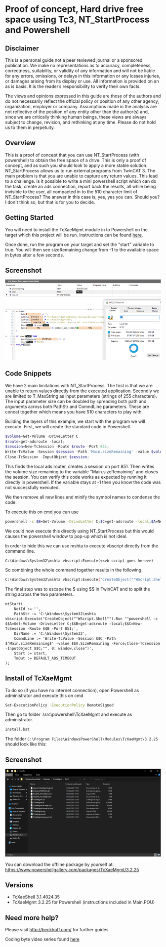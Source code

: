 # Proof of concept, Hard drive free space using Tc3, NT_StartProcess and Powershell

## Disclaimer
This is a personal guide not a peer reviewed journal or a sponsored publication. We make
no representations as to accuracy, completeness, correctness, suitability, or validity of any
information and will not be liable for any errors, omissions, or delays in this information or any
losses injuries, or damages arising from its display or use. All information is provided on an as
is basis. It is the reader’s responsibility to verify their own facts.

The views and opinions expressed in this guide are those of the authors and do not
necessarily reflect the official policy or position of any other agency, organization, employer or
company. Assumptions made in the analysis are not reflective of the position of any entity
other than the author(s) and, since we are critically thinking human beings, these views are
always subject to change, revision, and rethinking at any time. Please do not hold us to them
in perpetuity.

## Overview 
This is a proof of concept that you can use NT_StartProcess (with powershell) to obtain the free space of a drive.  This is only a proof of concept, and as such you should look to apply a more stable solution.  NT_StartProcess allows us to run external programs from TwinCAT 3.  The main problem is that you are unable to capture any return values.  This lead to a challenge.  Is it possible to write a mini powershell script which can do the task, create an ads connection, report back the results, all while being invisible to the user, all compacted in to the 510 character limit of NT_StartProcess?  The answer in this case is, yes, yes you can.  Should you?  I don't think so, but that is for you to decide. 

## Getting Started
You will need to install the TcXaeMgmt module in to Powershell on the target which this project will be run. Instructions can be found [here](#install-of-tcxaemgmt).

Once done, run the program on your target and set the "start" variable to true.  You will then see sizeRemaining change from -1 to the available space in bytes after a few seconds.

## Screenshot
![image](./docs/images/Screenshot.png)

## Code Snippets
We have 2 main limitations with NT_StartProcess.  The first is that we are unable to return values directly from the executed application.  Secondly we are limited to T_MaxString as input parameters (strings of 255 characters).  The input parameter size can be doubled by spreading both path and arguments across both PathStr and ComndLine parameters.  These are concat together which means you have 510 characters to play with.  

Building the layers of this example, we start with the program we will execute.  First, we will create the standard code in Powershell.
```powershell
$volume=Get-Volume -DriveLetter C
$route=get-adsroute -local;
$session=New-TcSession -Route $route -Port 851;
Write-TcValue -Session $session -Path 'Main.sizeRemaining' -value $volume.SizeRemaining -Force; 
Close-TcSession -InputObject $session;
```
This finds the local ads router, creates a session on port 851.  Then writes the volume size remaining to the variable "Main.sizeRemaining" and closes the session.  You can verify this code works as expected by running it directly in powershell.  If the variable stays at -1 then you know the code was not successfully executed. 

We then remove all new lines and minify the symbol names to condense the code.

To execute this on cmd you can use 
```bash
powershell -c $B=Get-Volume -DriveLetter C;$C=get-adsroute -local;$A=New-TcSession -Route $C -Port 851;Write-TcValue -Session $A -Path 'Main.sizeRemaining' -value $B.SizeRemaining -Force; ;Close-TcSession -InputObject $A;
```

We could now execute this directly using NT_StartProcess but this would causes the powershell window to pop-up which is not ideal.  

In order to hide this we can use mshta to execute vbscript directly from the command line.

```
C:\Windows\System32\mshta vbscript:Execute(<<vb script goes here>>)
``` 

So combining the whole command together results in the following.
```bash
C:\Windows\System32\mshta vbscript:Execute("CreateObject(""WScript.Shell"").Run ""powershell -c $B=Get-Volume -DriveLetter C;$C=get-adsroute -local;$A=New-TcSession -Route $C -Port 851;Write-TcValue -Session $A -Path 'Main.sizeRemaining' -value $B.SizeRemaining -Force; ;Close-TcSession -InputObject $A;"", 0: window.close")
```

The final step was to escape the $ using $$ in TwinCAT and to split the string across the two parameters. 
```
ntStart(
	NetId := '',
	PathStr := 'C:\Windows\System32\mshta vbscript:Execute("CreateObject(""WScript.Shell"").Run ""powershell -c $$A=Get-Volume -DriveLetter C;$$B=get-adsroute -local;$$C=New-TcSession -Route $$B -Port 851;',
	DirName := 'C:\Windows\System32',
	ComndLine := 'Write-TcValue -Session $$C -Path $'Main.sizeRemaining$' -value $$A.SizeRemaining -Force;Close-TcSession -InputObject $$C;"", 0: window.close")',
	Start := start,
	TmOut := DEFAULT_ADS_TIMEOUT
);
```

## Install of TcXaeMgmt

To do so (if you have no internet connection), open Powershell as administrator and execute this on cmd
```bash
Set-ExecutionPolicy -ExecutionPolicy RemoteSigned
```

Then go to folder .\src\powershell\TcXaeMgmt and execute as administrator.

```bash
install.bat 
```

The folder ``` C:\Program Files\WindowsPowerShell\Modules\TcXaeMgmt\3.2.25 ``` should look like this:

## Screenshot
![image](./docs/images/Screenshot2.png)

You can download the offline package by yourself at: https://www.powershellgallery.com/packages/TcXaeMgmt/3.2.25

## Versions
* TcXaeShell 3.1.4024.35
* TcXaeMgmt 3.2.25 for Powershell (instructions included in Main.POU)

## Need more help?
Please visit http://beckhoff.com/ for further guides

Coding byte video series found [here](https://codingbytes.teachable.com/p/codingbytes)
